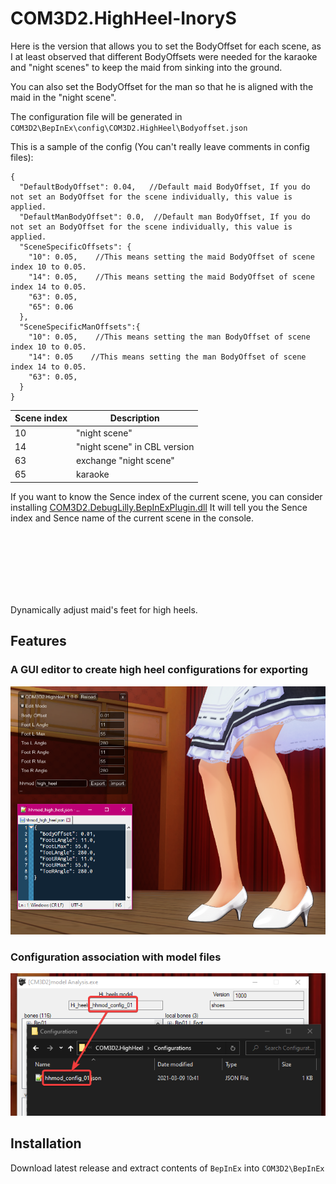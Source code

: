 # COM3D2.HighHeel-InoryS

Here is the version that allows you to set the BodyOffset for each scene, as I at least observed that different BodyOffsets were needed for the karaoke and "night scenes" to keep the maid from sinking into the ground.

You can also set the BodyOffset for the man so that he is aligned with the maid in the "night scene".

The configuration file will be generated in `COM3D2\BepInEx\config\COM3D2.HighHeel\Bodyoffset.json`

This is a sample of the config (You can't really leave comments in config files):
```
{
  "DefaultBodyOffset": 0.04,   //Default maid BodyOffset, If you do not set an BodyOffset for the scene individually, this value is applied.
  "DefaultManBodyOffset": 0.0,  //Default man BodyOffset, If you do not set an BodyOffset for the scene individually, this value is applied.
  "SceneSpecificOffsets": {
    "10": 0.05,    //This means setting the maid BodyOffset of scene index 10 to 0.05.
    "14": 0.05,    //This means setting the maid BodyOffset of scene index 14 to 0.05.
    "63": 0.05,
    "65": 0.06
  },
  "SceneSpecificManOffsets":{
    "10": 0.05,    //This means setting the man BodyOffset of scene index 10 to 0.05.
    "14": 0.05    //This means setting the man BodyOffset of scene index 14 to 0.05.
    "63": 0.05,
  }
}
```


| Scene index | Description |
| ----------- | ----------- |
| 10      | "night scene"       |
| 14     | "night scene" in CBL version        |
| 63     | exchange "night scene"   |
| 65     | karaoke   |


If you want to know the Sence index of the current scene, you can consider installing [COM3D2.DebugLilly.BepInExPlugin.dll](https://github.com/customordermaid3d2/COM3D2.Lilly.BepInExPlugin/releases)
It will tell you the Sence index and Sence name of the current scene in the console.



<br>
<br>
<br>
<br>
<br>
<br>










Dynamically adjust maid's feet for high heels.

## Features

### A GUI editor to create high heel configurations for exporting

![GUI Editor](./img/gui_editor.png)

### Configuration association with model files

![Configuration Association](./img/config_association.png)

## Installation

Download latest release and extract contents of `BepInEx` into `COM3D2\BepInEx`
